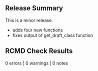##  Release Summary

This is a minor release.

* adds four new functions
* fixes output of get_draft_class function

## RCMD Check Results

0 errors | 0 warnings | 0 notes
